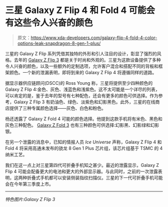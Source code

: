 # 三星 Galaxy Z Flip 4 和 Fold 4 可能会有这些令人兴奋的颜色

> 原文：<https://www.xda-developers.com/galaxy-flip-4-fold-4-color-options-leak-snapdragon-8-gen-1-plus/>

三星的 Galaxy Z Flip 系列凭借其独特的外形和引人注目的设计，彰显了强烈的风格。去年的 [Galaxy Z Flip 3](https://www.xda-developers.com/samsung-galaxy-z-flip-3-review/) 都是关于时尚和外观的。三星为这款设备提供了多种令人兴奋的颜色，以及一些额外的定制选项，允许客户混合和搭配不同的背板和框架颜色。一个新的泄漏表明，即将到来的 Galaxy Z Flip 4 将遵循同样的道路。

据显示器供应链顾问(DSCC)的 Ross Young 称，三星将提供至少四种颜色的 Galaxy Z Flip 4:金色、灰色、浅蓝色和浅紫色。这不太可能是一个详尽的列表，可以肯定的是，鉴于去年的型号有七种配色，还会有更多的颜色可供选择。作为参考，Galaxy Z Flip 3 有奶油色、绿色、淡紫色和幻影黑色。此外，三星的在线商店提供了三种专属颜色选择——灰色、白色和粉色。

杨还透露了 Galaxy Z Fold 4 可能的颜色选择。他提到这款手机将有米色、黑色和灰色三种配色。 [Galaxy Z Fold 3](https://www.xda-developers.com/samsung-galaxy-z-fold-3-review/) 也有三种颜色可供选择:幻影黑、幻影绿和幻影银。

在另一个泄露的消息中，已知的情报人员 *Ice Universe* 声称，Galaxy Z Flip 4 和 Fold 4 将采用高通未发布的骁龙 8 Gen 1 Plus 芯片组，该芯片组基于 TSMC 的 4 纳米工艺。

我们在这一点上对三星第四代可折叠手机知之甚少。最近的泄露显示，Galaxy Z Flip 4 可能会配备更大的电池和更大的外部显示器。与此同时，之前的一次泄露表明，这两种折叠式手机都可以安装侧装指纹扫描仪。三星的下一代可折叠手机可能会在今年第三季度上市。

* * *

*特色图片:Galaxy Z Flip 3*